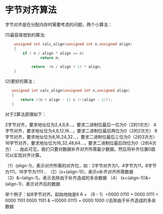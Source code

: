 # 字节对齐算法

 字节对齐是在分配内存时需要考虑的问题，两个小算法：

(1)最容易想到的算法:
```c
    unsigned int calc_align(unsigned int n,unsigned align)  
    {  
        if ( n / align * align == n)  
                return n;  
      
            return  (n / align + 1) * align;  
    }  
```
 (2)更好的算法：
 ```c
    unsigned int calc_align(unsigned int n,unsigned align)  
    {  
        return ((n + align - 1) & (~(align - 1)));  
    }  
 ```
 对于2算法原理如下：

2字节对齐，要求地址位为2,4,6,8...，要求二进制位最后一位为0（2的1次方）
4字节对齐，要求地址位为4,8,12,16...，要求二进制位最后两位为0（2的2次方）
8字节对齐，要求地址位为8,16,24,32...，要求二进制位最后三位为0（2的3次方）
16字节对齐，要求地址位为16,32,48,64...，要求二进制位最后四位为0（2的4次方）
...
由此可见，我们只要对数据补齐对齐所需最少数据，然后将补齐位置0就可以实现对齐计算。
 
（1）(align-1)，表示对齐所需的对齐位，如：2字节对齐为1，4字节为11，8字节为111，16字节为1111...
（2）(x+(align-1))，表示x补齐对齐所需数据      
（3）&~(align-1)，表示去除由于补齐造成的多余数据
（4） (x+(align-1))&~(align-1)，表示对齐后的数据

举个例子：如8字节对齐。起始地始是6
6 + （8 - 1）=0000 0110 + 0000 0111 = 0000 1101
0000 1101 & ~(0000 0111) = 0000 1000  //去除由于补齐造成的多余数据
